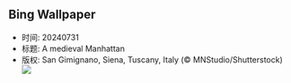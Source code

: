 ## Bing Wallpaper
- 时间: 20240731
- 标题: A medieval Manhattan
- 版权: San Gimignano, Siena, Tuscany, Italy (© MNStudio/Shutterstock)
![](https://cn.bing.com/th?id=OHR.GimignanoTuscany_EN-US6339668180_UHD.jpg&rf=LaDigue_UHD.jpg&pid=hp&w=3840&h=2160&rs=1&c=4)
